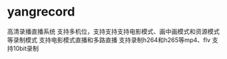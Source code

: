 # yangrecord
高清录播直播系统
支持多机位，支持支持支持电影模式、画中画模式和资源模式等录制模式
支持电影模式直播和多路直播
支持录制h264和h265等mp4、flv
支持10bit录制
